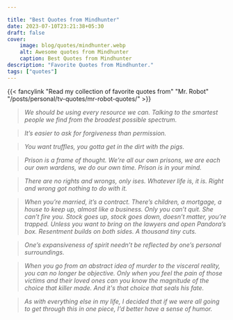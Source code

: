 ```yaml
---

title: "Best Quotes from Mindhunter"
date: 2023-07-10T23:21:38+05:30
draft: false
cover:
    image: blog/quotes/mindhunter.webp
    alt: Awesome quotes from Mindhunter
    caption: Best Quotes from Mindhunter
description: "Favorite Quotes from Mindhunter."
tags: ["quotes"]
---
```


{{< fancylink "Read my collection of favorite quotes from" "Mr. Robot" "/posts/personal/tv-quotes/mr-robot-quotes/" >}}

>*We should be using every resource we can. Talking to the smartest people we find from the broadest possible spectrum.*

>*It’s easier to ask for forgiveness than permission.*

>*You want truffles, you gotta get in the dirt with the pigs.*

>*Prison is a frame of thought. We’re all our own prisons, we are each our own wardens, we do our own time. Prison is in your mind.*

>*There are no rights and wrongs, only ises. Whatever life is, it is. Right and wrong got nothing to do with it.*

>*When you’re married, it’s a contract. There’s children, a mortgage, a house to keep up, almost like a business. Only you can’t quit. She can’t fire you. Stock goes up, stock goes down, doesn’t matter, you’re trapped. Unless you want to bring on the lawyers and open Pandora’s box. Resentment builds on both sides. A thousand tiny cuts.*

>*One’s expansiveness of spirit needn’t be reflected by one’s personal surroundings.*

>*When you go from an abstract idea of murder to the visceral reality, you can no longer be objective. Only when you feel the pain of those victims and their loved ones can you know the magnitude of the choice that killer made. And it's that choice that seals his fate.*

>*As with everything else in my life, I decided that if we were all going to get through this in one piece, I'd better have a sense of humor.*

